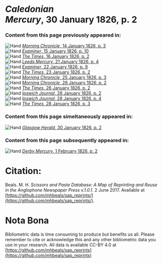 # *Caledonian Mercury*, 30 January 1826, p. 2  
  
### Content from this page previously appeared in:  
![Hand](http://scissorsandpaste.net/wp-content/uploads/2017/06/smallhandpointer.png) [*Morning Chronicle*, 14 January 1826, p. 3](https://mhbeals.github.io/sap_html/Morning-Chronicle/Morning-Chronicle-14-January-1826-p-3)  
![Hand](http://scissorsandpaste.net/wp-content/uploads/2017/06/smallhandpointer.png) [*Examiner*, 15 January 1826, p. 10](https://mhbeals.github.io/sap_html/Examiner/Examiner-15-January-1826-p-10)  
![Hand](http://scissorsandpaste.net/wp-content/uploads/2017/06/smallhandpointer.png) [*The Times*, 16 January 1826, p. 2](https://mhbeals.github.io/sap_html/The-Times/The-Times-16-January-1826-p-2)  
![Hand](http://scissorsandpaste.net/wp-content/uploads/2017/06/smallhandpointer.png) [*Leeds Mercury*, 21 January 1826, p. 4](https://mhbeals.github.io/sap_html/Leeds-Mercury/Leeds-Mercury-21-January-1826-p-4)  
![Hand](http://scissorsandpaste.net/wp-content/uploads/2017/06/smallhandpointer.png) [*Examiner*, 22 January 1826, p. 9](https://mhbeals.github.io/sap_html/Examiner/Examiner-22-January-1826-p-9)  
![Hand](http://scissorsandpaste.net/wp-content/uploads/2017/06/smallhandpointer.png) [*The Times*, 23 January 1826, p. 2](https://mhbeals.github.io/sap_html/The-Times/The-Times-23-January-1826-p-2)  
![Hand](http://scissorsandpaste.net/wp-content/uploads/2017/06/smallhandpointer.png) [*Morning Chronicle*, 25 January 1826, p. 3](https://mhbeals.github.io/sap_html/Morning-Chronicle/Morning-Chronicle-25-January-1826-p-3)  
![Hand](http://scissorsandpaste.net/wp-content/uploads/2017/06/smallhandpointer.png) [*Morning Chronicle*, 26 January 1826, p. 2](https://mhbeals.github.io/sap_html/Morning-Chronicle/Morning-Chronicle-26-January-1826-p-2)  
![Hand](http://scissorsandpaste.net/wp-content/uploads/2017/06/smallhandpointer.png) [*The Times*, 26 January 1826, p. 2](https://mhbeals.github.io/sap_html/The-Times/The-Times-26-January-1826-p-2)  
![Hand](http://scissorsandpaste.net/wp-content/uploads/2017/06/smallhandpointer.png) [*Ipswich Journal*, 28 January 1826, p. 2](https://mhbeals.github.io/sap_html/Ipswich-Journal/Ipswich-Journal-28-January-1826-p-2)  
![Hand](http://scissorsandpaste.net/wp-content/uploads/2017/06/smallhandpointer.png) [*Ipswich Journal*, 28 January 1826, p. 4](https://mhbeals.github.io/sap_html/Ipswich-Journal/Ipswich-Journal-28-January-1826-p-4)  
![Hand](http://scissorsandpaste.net/wp-content/uploads/2017/06/smallhandpointer.png) [*The Times*, 28 January 1826, p. 3](https://mhbeals.github.io/sap_html/The-Times/The-Times-28-January-1826-p-3)  
  
### Content from this page simeltaneously appeared in:  
![Hand](http://scissorsandpaste.net/wp-content/uploads/2017/06/smallhandpointer.png) [*Glasgow Herald*, 30 January 1826, p. 2](https://mhbeals.github.io/sap_html/Glasgow-Herald/Glasgow-Herald-30-January-1826-p-2)  
  
### Content from this page subsequently appeared in:  
![Hand](http://scissorsandpaste.net/wp-content/uploads/2017/06/smallhandpointer.png) [*Derby Mercury*, 1 February 1826, p. 2](https://mhbeals.github.io/sap_html/Derby-Mercury/Derby-Mercury-1-February-1826-p-2)  


# Citation: 

Beals. M. H. *Scissors and Paste Database: A Map of Reprinting and Reuse in the Anglophone Newspaper Press v.1.0.1.* 2 June 2017. Available at [https://github.com/mhbeals/sap_reprints/](https://github.com/mhbeals/sap_reprints/). 

# Nota Bona

Bibliometric data is time consuming to produce but benefits us all. Please remember to cite or acknowledge this and any other bibliometric data you use in your research. All data is available CC-BY 4.0 at [https://github.com/mhbeals/sap_reprints](https://github.com/mhbeals/sap_reprints)